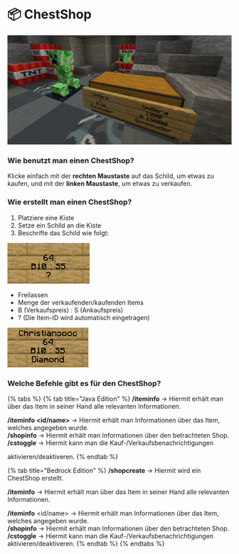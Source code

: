 # 📦 ChestShop

![](../.assets/citybuild/chestshop/chestshop-intro.png)

### Wie benutzt man einen ChestShop?

Klicke einfach mit der **rechten Maustaste** auf das Schild, um etwas zu kaufen, und mit der **linken Maustaste**, um etwas zu verkaufen.

### Wie erstellt man einen ChestShop?

1. Platziere eine Kiste
2. Setze ein Schild an die Kiste&#x20;
3. Beschrifte das Schild wie folgt:&#x20;

![](../.assets/citybuild/chestshop/chestshop-creation.png)

* Freilassen
* Menge der verkaufenden/kaufenden Items
* B (Verkaufspreis) : S (Ankaufspreis)
* ? (Die Item-ID wird automatisch eingetragen)

![](../.assets/citybuild/chestshop/chestshop-result.png)

### Welche Befehle gibt es für den ChestShop?

{% tabs %}
{% tab title="Java Edition" %}
**/iteminfo** -> Hiermit erhält man über das Item in seiner Hand alle relevanten Informationen.

**/iteminfo \<id/name>** -> Hiermit erhält man Informationen über das Item, welches angegeben wurde.\
**/shopinfo** -> Hiermit erhält man Informationen über den betrachteten Shop.\
**/cstoggle** -> Hiermit kann man die Kauf-/Verkaufsbenachrichtigungen

aktivieren/deaktiveren.
{% endtab %}

{% tab title="Bedrock Edition" %}
**/shopcreate** -> Hiermit wird ein ChestShop erstellt.

**/iteminfo** -> Hiermit erhält man über das Item in seiner Hand alle relevanten Informationen.

**/iteminfo** \<id/name> -> Hiermit erhält man Informationen über das Item, welches angegeben wurde.\
**/shopinfo** -> Hiermit erhält man Informationen über den betrachteten Shop.\
**/cstoggle** -> Hiermit kann man die Kauf-/Verkaufsbenachrichtigungen aktivieren/deaktiveren.
{% endtab %}
{% endtabs %}